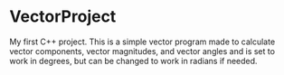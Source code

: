 # VectorProject

My first C++ project. This is a simple vector program made to calculate vector components, vector magnitudes, and vector angles and is set to work in degrees, but can be changed to work in radians if needed.

